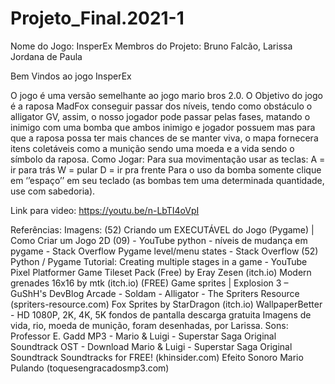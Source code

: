 # Projeto_Final.2021-1 
Nome do Jogo: InsperEx
Membros do Projeto: Bruno Falcão, Larissa Jordana de Paula 

Bem Vindos ao jogo InsperEx

O jogo é uma versão semelhante ao jogo mario bros 2.0. O Objetivo do jogo é a raposa MadFox conseguir passar dos níveis, tendo como obstáculo o alligator GV, assim, o nosso jogador pode passar pelas fases, matando o inimigo com uma bomba que ambos inimigo e jogador possuem mas para que a raposa possa ter mais chances de se manter viva, o mapa fornecera itens coletáveis como a munição sendo uma moeda e a vida sendo o símbolo da raposa.
Como Jogar:
Para sua movimentação usar as teclas:
A = ir para trás
W = pular
D = ir pra frente
Para o uso da bomba somente clique em ‘’espaço’’ em seu teclado (as bombas tem uma determinada quantidade, use com sabedoria).

Link para video: https://youtu.be/n-LbTI4oVpI

Referências:
Imagens:
(52) Criando um EXECUTÁVEL do Jogo (Pygame) | Como Criar um Jogo 2D (09) - YouTube
python - níveis de mudança em pygame - Stack Overflow
Pygame level/menu states - Stack Overflow
(52) Python / Pygame Tutorial: Creating multiple stages in a game - YouTube
Pixel Platformer Game Tileset Pack (Free) by Eray Zesen (itch.io)
Modern grenades 16x16 by mtk (itch.io)
(FREE) Game sprites | Explosion 3 – GuShH's DevBlog
Arcade - Soldam - Alligator - The Spriters Resource (spriters-resource.com)
Fox Sprites by StarDragon (itch.io)
WallpaperBetter - HD 1080P, 2K, 4K, 5K fondos de pantalla descarga gratuita
Imagens de vida, rio, moeda de munição, foram desenhadas, por Larissa.
Sons:
Professor E. Gadd MP3 - Mario & Luigi - Superstar Saga Original Soundtrack OST - Download Mario & Luigi - Superstar Saga Original Soundtrack Soundtracks for FREE! (khinsider.com)
Efeito Sonoro Mario Pulando (toquesengracadosmp3.com)
